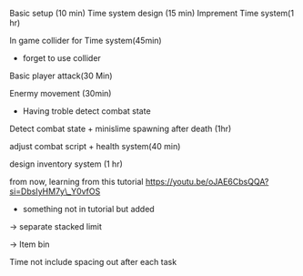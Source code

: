 Basic setup (10 min)
Time system design (15 min)
Imprement Time system(1 hr)

In game collider for Time system(45min)

* forget to use collider

Basic player attack(30 Min)

Enermy movement (30min)

* Having troble detect combat state

Detect combat state + minislime spawning after death (1hr)

adjust combat script + health system(40 min)



design inventory system (1 hr)



from now, learning from this tutorial https://youtu.be/oJAE6CbsQQA?si=DbsIyHM7y\_Y0vfOS

* something not in tutorial but added

-> separate stacked limit

-> Item bin













Time not include spacing out after each task

